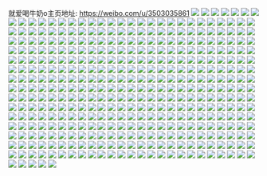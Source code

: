 就爱喝牛奶o主页地址: https://weibo.com/u/3503035861 
![](https://wx4.sinaimg.cn/mw2000/d0cc15d5ly1h8x8aiohcpj22c02c01ky.jpg) 
![](https://wx4.sinaimg.cn/mw2000/d0cc15d5ly1h8x8b7mnh0j21s829z4qq.jpg) 
![](https://wx4.sinaimg.cn/mw2000/d0cc15d5ly1h8jwea7lvtj22c02c0qv5.jpg) 
![](https://wx4.sinaimg.cn/mw2000/d0cc15d5ly1h8jweanp11j20wi0xpgvf.jpg) 
![](https://wx4.sinaimg.cn/mw2000/d0cc15d5ly1h8ermenbxcj216w0w61di.jpg) 
![](https://wx4.sinaimg.cn/mw2000/d0cc15d5ly1h801bq9m9sj220r2p0x6q.jpg) 
![](https://wx4.sinaimg.cn/mw2000/d0cc15d5ly1h801bn3j9qj22c02c04qq.jpg) 
![](https://wx4.sinaimg.cn/mw2000/d0cc15d5ly1h801dtl6mrj20rl171al0.jpg) 
![](https://wx4.sinaimg.cn/mw2000/d0cc15d5ly1h801bzyz2tj23402c0kjn.jpg) 
![](https://wx4.sinaimg.cn/mw2000/d0cc15d5ly1h801bl5opkj22c02c01ky.jpg) 
![](https://wx4.sinaimg.cn/mw2000/d0cc15d5ly1h801c9uhu0j22c02c0b2b.jpg) 
![](https://wx4.sinaimg.cn/mw2000/d0cc15d5ly1h801da9ie9j23402c0qv9.jpg) 
![](https://wx4.sinaimg.cn/mw2000/d0cc15d5ly1h4e99lbbt7j24ho31s4qs.jpg) 
![](https://wx4.sinaimg.cn/mw2000/d0cc15d5ly1h4e99tcs2nj20vz16raxy.jpg) 
![](https://wx4.sinaimg.cn/mw2000/d0cc15d5ly1h3bs0546bzj22c02c0kjm.jpg) 
![](https://wx4.sinaimg.cn/mw2000/d0cc15d5ly1h3bs01dpyrj22c02c0qv5.jpg) 
![](https://wx4.sinaimg.cn/mw2000/d0cc15d5ly1h3bs0r6pq2j22c02c01kz.jpg) 
![](https://wx4.sinaimg.cn/mw2000/d0cc15d5ly1h3bs0awgl3j22c02c0hdv.jpg) 
![](https://wx4.sinaimg.cn/mw2000/d0cc15d5ly1h3bs0nohrcj22c033yqv7.jpg) 
![](https://wx4.sinaimg.cn/mw2000/d0cc15d5ly1h3bs05twe0j20u01hcdp7.jpg) 
![](https://wx4.sinaimg.cn/mw2000/d0cc15d5ly1h3bs0bl42rj20u00u0wkw.jpg) 
![](https://wx4.sinaimg.cn/mw2000/d0cc15d5ly1h2btrbaepyj21w81w8kjm.jpg) 
![](https://wx4.sinaimg.cn/mw2000/d0cc15d5ly1h2btrcqgxkj22c02c0hdb.jpg) 
![](https://wx4.sinaimg.cn/mw2000/d0cc15d5ly1h2btr8j3kqj228g28g4qq.jpg) 
![](https://wx4.sinaimg.cn/mw2000/d0cc15d5ly1h1vl36xtupj234033yb2d.jpg) 
![](https://wx4.sinaimg.cn/mw2000/d0cc15d5ly1h1vl39shfkj234033yqv9.jpg) 
![](https://wx4.sinaimg.cn/mw2000/d0cc15d5ly1h1vl3dcgxlj22c02c0e82.jpg) 
![](https://wx4.sinaimg.cn/mw2000/d0cc15d5ly1h1vl34c4aej22c02c0hdt.jpg) 
![](https://wx4.sinaimg.cn/mw2000/d0cc15d5ly1h1vl3ek79tj22c02c0x6p.jpg) 
![](https://wx4.sinaimg.cn/mw2000/d0cc15d5ly1h1vl3c5p1dj22c02c01kx.jpg) 
![](https://wx4.sinaimg.cn/mw2000/d0cc15d5ly1h1pfuyvrc5j22c02c0qv5.jpg) 
![](https://wx4.sinaimg.cn/mw2000/d0cc15d5ly1h1pfuy54laj21o0280qv5.jpg) 
![](https://wx4.sinaimg.cn/mw2000/d0cc15d5ly1h1ksv43yrpj22c02c0b2c.jpg) 
![](https://wx4.sinaimg.cn/mw2000/d0cc15d5ly1h1ksv9dg0uj22c02c0e82.jpg) 
![](https://wx4.sinaimg.cn/mw2000/d0cc15d5ly1h1ksvb3g0rj22c02c0qv6.jpg) 
![](https://wx4.sinaimg.cn/mw2000/d0cc15d5ly1h1ksvdds38j22c0340kjn.jpg) 
![](https://wx4.sinaimg.cn/mw2000/d0cc15d5ly1h1ksv5kf13j21sc2ctx6q.jpg) 
![](https://wx4.sinaimg.cn/mw2000/d0cc15d5ly1h1ksv77qd6j22c02c0x6r.jpg) 
![](https://wx4.sinaimg.cn/mw2000/d0cc15d5ly1h1ksvt2az2j22c02c0hdv.jpg) 
![](https://wx4.sinaimg.cn/mw2000/d0cc15d5ly1h1ksvg1vqsj22c02c07wi.jpg) 
![](https://wx4.sinaimg.cn/mw2000/d0cc15d5ly1h1ksvqm485j22c02c0qv9.jpg) 
![](https://wx4.sinaimg.cn/mw2000/d0cc15d5ly1h1if551fooj22c02c0b29.jpg) 
![](https://wx4.sinaimg.cn/mw2000/d0cc15d5ly1h1if4gkklfj21l72crb2b.jpg) 
![](https://wx4.sinaimg.cn/mw2000/d0cc15d5ly1h1if44tik8j22o03k0x6r.jpg) 
![](https://wx4.sinaimg.cn/mw2000/d0cc15d5ly1h1if46uqxnj22o03k07wl.jpg) 
![](https://wx4.sinaimg.cn/mw2000/d0cc15d5ly1h1if42fwmhj22nx2nx7wk.jpg) 
![](https://wx4.sinaimg.cn/mw2000/d0cc15d5ly1h1if49gphhj22o03k0qv8.jpg) 
![](https://wx4.sinaimg.cn/mw2000/d0cc15d5ly1h1if4bh638j22by32p7wk.jpg) 
![](https://wx4.sinaimg.cn/mw2000/d0cc15d5ly1h1if5f96znj23k02o01l2.jpg) 
![](https://wx4.sinaimg.cn/mw2000/d0cc15d5ly1h1if541j9sj22o03k0u10.jpg) 
![](https://wx4.sinaimg.cn/mw2000/d0cc15d5ly1h1if4rwyn7j22o03k07wl.jpg) 
![](https://wx4.sinaimg.cn/mw2000/d0cc15d5ly1h1if517oxsj21yi2m0hdv.jpg) 
![](https://wx4.sinaimg.cn/mw2000/d0cc15d5ly1h1if7svkt2j22nz3jznpg.jpg) 
![](https://wx4.sinaimg.cn/mw2000/d0cc15d5ly1h1if7ur1qmj22c02c04qq.jpg) 
![](https://wx4.sinaimg.cn/mw2000/d0cc15d5ly1h1ieoz0llej22c02c0hdt.jpg) 
![](https://wx4.sinaimg.cn/mw2000/d0cc15d5ly1h1iep09gxrj22c02c07wi.jpg) 
![](https://wx4.sinaimg.cn/mw2000/d0cc15d5ly1h1iep4awq3j22c033yhdu.jpg) 
![](https://wx4.sinaimg.cn/mw2000/d0cc15d5ly1h1ieoy2j2oj22c033ykjm.jpg) 
![](https://wx4.sinaimg.cn/mw2000/d0cc15d5ly1h1iep57gbrj22c033yqv5.jpg) 
![](https://wx4.sinaimg.cn/mw2000/d0cc15d5ly1h1iep6bdezj22c033y4qq.jpg) 
![](https://wx4.sinaimg.cn/mw2000/d0cc15d5ly1h1iep7a7thj22c033y1ky.jpg) 
![](https://wx4.sinaimg.cn/mw2000/d0cc15d5ly1h1iep93jokj22c033yb2a.jpg) 
![](https://wx4.sinaimg.cn/mw2000/d0cc15d5ly1h1iepamg3qj22o03k07wk.jpg) 
![](https://wx4.sinaimg.cn/mw2000/d0cc15d5ly1h1iepbun85j22c02c0qv5.jpg) 
![](https://wx4.sinaimg.cn/mw2000/d0cc15d5ly1h1iepcpx8oj229m29mkjl.jpg) 
![](https://wx4.sinaimg.cn/mw2000/d0cc15d5ly1h1iepehjj2j22c033ykjn.jpg) 
![](https://wx4.sinaimg.cn/mw2000/d0cc15d5ly1h1iepg3i3bj22c033y1l0.jpg) 
![](https://wx4.sinaimg.cn/mw2000/d0cc15d5ly1h1iephmo85j21k033y4qq.jpg) 
![](https://wx4.sinaimg.cn/mw2000/d0cc15d5ly1h1iepirr4qj20zk0zk0vr.jpg) 
![](https://wx4.sinaimg.cn/mw2000/d0cc15d5ly1h1iepk4db1j22c02c04qr.jpg) 
![](https://wx4.sinaimg.cn/mw2000/d0cc15d5ly1h1dknkoxxxj22c02c0qv5.jpg) 
![](https://wx4.sinaimg.cn/mw2000/d0cc15d5ly1h1dknjwdhxj21sc2ctnpf.jpg) 
![](https://wx4.sinaimg.cn/mw2000/d0cc15d5ly1h1arvtzwduj21wo2a7x6q.jpg) 
![](https://wx4.sinaimg.cn/mw2000/d0cc15d5ly1gyy96zattbj23402c0b2c.jpg) 
![](https://wx4.sinaimg.cn/mw2000/d0cc15d5ly1gyy970s74jj20u00u0dob.jpg) 
![](https://wx4.sinaimg.cn/mw2000/d0cc15d5ly1gyy971tuuvj20j233z4qp.jpg) 
![](https://wx4.sinaimg.cn/mw2000/d0cc15d5ly1gyy97327zaj20em33z4ly.jpg) 
![](https://wx4.sinaimg.cn/mw2000/d0cc15d5ly1gyy9752iqrj22c0340u0z.jpg) 
![](https://wx4.sinaimg.cn/mw2000/d0cc15d5ly1gyy975qbtsj215o2tn4qp.jpg) 
![](https://wx4.sinaimg.cn/mw2000/d0cc15d5ly1gyy976vhskj233z2bzu0y.jpg) 
![](https://wx4.sinaimg.cn/mw2000/d0cc15d5ly1gyy977q18fj20sg0ow13z.jpg) 
![](https://wx4.sinaimg.cn/mw2000/d0cc15d5ly1gyy978kne2j22362364qq.jpg) 
![](https://wx4.sinaimg.cn/mw2000/d0cc15d5ly1gyurrm410mj22c02c07wi.jpg) 
![](https://wx4.sinaimg.cn/mw2000/d0cc15d5ly1gyurrd1upfj22c02c0x6p.jpg) 
![](https://wx4.sinaimg.cn/mw2000/d0cc15d5ly1gyurraramjj22202qohdv.jpg) 
![](https://wx4.sinaimg.cn/mw2000/d0cc15d5ly1gyurrgavndj22202qou10.jpg) 
![](https://wx4.sinaimg.cn/mw2000/d0cc15d5ly1gyurrk9eizj22c02c0e82.jpg) 
![](https://wx4.sinaimg.cn/mw2000/d0cc15d5ly1gyurrwkf4jj20w615a1fv.jpg) 
![](https://wx4.sinaimg.cn/mw2000/d0cc15d5ly1gxz7vauwvsj228g2z9u0y.jpg) 
![](https://wx4.sinaimg.cn/mw2000/d0cc15d5ly1gx4z1c5sm8j21o0261qv5.jpg) 
![](https://wx4.sinaimg.cn/mw2000/d0cc15d5ly1gwx65n6azmj22c02c01ky.jpg) 
![](https://wx4.sinaimg.cn/mw2000/d0cc15d5ly1gwx65oz5xhj21mf265x6p.jpg) 
![](https://wx4.sinaimg.cn/mw2000/003P4nEply1gvoznzdllhj61o026tnpe02.jpg) 
![](https://wx4.sinaimg.cn/mw2000/003P4nEply1gurmnyj906j62c02c0x6s02.jpg) 
![](https://wx4.sinaimg.cn/mw2000/003P4nEply1gurmo1djjij60v91vokjl02.jpg) 
![](https://wx4.sinaimg.cn/mw2000/003P4nEply1gurmo2zwjaj62c0340kjn02.jpg) 
![](https://wx4.sinaimg.cn/mw2000/003P4nEply1gubgh46igej626t2x3b2b02.jpg) 
![](https://wx4.sinaimg.cn/mw2000/003P4nEply1gubgh6j0a7j62682wbx6q02.jpg) 
![](https://wx4.sinaimg.cn/mw2000/d0cc15d5ly1gu288uhrutj22c02c0kjm.jpg) 
![](https://wx4.sinaimg.cn/mw2000/d0cc15d5ly1gu288shkk6j22c02c04qr.jpg) 
![](https://wx4.sinaimg.cn/mw2000/d0cc15d5ly1gu288wkkckj22c0340hdv.jpg) 
![](https://wx4.sinaimg.cn/mw2000/d0cc15d5ly1gu288ygb0lj22c02c0hdu.jpg) 
![](https://wx4.sinaimg.cn/mw2000/d0cc15d5ly1gu2890urt2j22c03404qs.jpg) 
![](https://wx4.sinaimg.cn/mw2000/d0cc15d5ly1gtptrw1938j20ty13ytlb.jpg) 
![](https://wx4.sinaimg.cn/mw2000/d0cc15d5ly1gtbm8imapgj20ty0tydu7.jpg) 
![](https://wx4.sinaimg.cn/mw2000/d0cc15d5ly1gsjtcvclagj22c0340b2a.jpg) 
![](https://wx4.sinaimg.cn/mw2000/d0cc15d5ly1gs2aeulo9mj22c02c0nko.jpg) 
![](https://wx4.sinaimg.cn/mw2000/d0cc15d5ly1gs0mfbbhbrj22c02c0qv2.jpg) 
![](https://wx4.sinaimg.cn/mw2000/d0cc15d5ly1gryueycyc5j22c02c0wtk.jpg) 
![](https://wx4.sinaimg.cn/mw2000/d0cc15d5ly1grl6w3tmbgj22c02c0b2b.jpg) 
![](https://wx4.sinaimg.cn/mw2000/d0cc15d5ly1griywpuaqfj2268286npe.jpg) 
![](https://wx4.sinaimg.cn/mw2000/d0cc15d5ly1gr5ztavqw1j20v90v9apl.jpg) 
![](https://wx4.sinaimg.cn/mw2000/d0cc15d5ly1gr5ztcs280j21nu265hdw.jpg) 
![](https://wx4.sinaimg.cn/mw2000/d0cc15d5ly1gqvr691hxqj20v92erk0r.jpg) 
![](https://wx4.sinaimg.cn/mw2000/d0cc15d5ly1gqskw72z0aj21400u0ds3.jpg) 
![](https://wx4.sinaimg.cn/mw2000/d0cc15d5ly1gqskwaqzb3j22c02c0u0y.jpg) 
![](https://wx4.sinaimg.cn/mw2000/d0cc15d5ly1gqskw7j6fej20u00u0gpt.jpg) 
![](https://wx4.sinaimg.cn/mw2000/d0cc15d5ly1gqskw94krpj22c02c07wi.jpg) 
![](https://wx4.sinaimg.cn/mw2000/d0cc15d5ly1gqskwc2e6wj22c02c0hdt.jpg) 
![](https://wx4.sinaimg.cn/mw2000/d0cc15d5ly1gqskw66wg4j21t12epu0y.jpg) 
![](https://wx4.sinaimg.cn/mw2000/d0cc15d5ly1gqo846coctj22c02c07wk.jpg) 
![](https://wx4.sinaimg.cn/mw2000/d0cc15d5ly1gqo847en4kj22c02c0u0z.jpg) 
![](https://wx4.sinaimg.cn/mw2000/d0cc15d5ly1gqo848fm1jj22c02c0hdv.jpg) 
![](https://wx4.sinaimg.cn/mw2000/d0cc15d5ly1gqo868bo7hj20w00w0e81.jpg) 
![](https://wx4.sinaimg.cn/mw2000/d0cc15d5ly1gqm918r9s5j22c02c0qv8.jpg) 
![](https://wx4.sinaimg.cn/mw2000/d0cc15d5ly1gqm91ak7ghj22c02c0b2d.jpg) 
![](https://wx4.sinaimg.cn/mw2000/d0cc15d5ly1gqm91chog0j22c02c0e84.jpg) 
![](https://wx4.sinaimg.cn/mw2000/d0cc15d5ly1gqlvkkza9zj23402c0hdx.jpg) 
![](https://wx4.sinaimg.cn/mw2000/d0cc15d5ly1gqlvkmiwvkj20rs1cmh50.jpg) 
![](https://wx4.sinaimg.cn/mw2000/d0cc15d5ly1gqlvkoooa5j20rs1jkkal.jpg) 
![](https://wx4.sinaimg.cn/mw2000/d0cc15d5ly1gqlvkpobtlj20rs1jk4qp.jpg) 
![](https://wx4.sinaimg.cn/mw2000/d0cc15d5ly1gqlvkp4la3j20rs1jkx3w.jpg) 
![](https://wx4.sinaimg.cn/mw2000/d0cc15d5ly1gqlvkq1970j20rs1jkqma.jpg) 
![](https://wx4.sinaimg.cn/mw2000/d0cc15d5ly1gqlvkiwr18j20rs1jknkb.jpg) 
![](https://wx4.sinaimg.cn/mw2000/d0cc15d5ly1gqlvklwod8j22c0340u0x.jpg) 
![](https://wx4.sinaimg.cn/mw2000/d0cc15d5ly1gqlvkqmyarj227t1nvhdt.jpg) 
![](https://wx4.sinaimg.cn/mw2000/d0cc15d5ly1gql1sjzh23j22c02c07wj.jpg) 
![](https://wx4.sinaimg.cn/mw2000/d0cc15d5ly1gqcljccelij21jk2227wh.jpg) 
![](https://wx4.sinaimg.cn/mw2000/d0cc15d5ly1gq7vl3j0nlj20vf0vfkjl.jpg) 
![](https://wx4.sinaimg.cn/mw2000/d0cc15d5ly1gq7vmciqnkj22c02c07wj.jpg) 
![](https://wx4.sinaimg.cn/mw2000/d0cc15d5ly1gq7vl57kzfj20u00zunpd.jpg) 
![](https://wx4.sinaimg.cn/mw2000/d0cc15d5ly1gq48eti3pgj22c02c0u0z.jpg) 
![](https://wx4.sinaimg.cn/mw2000/d0cc15d5ly1gq48f666xgj22c03404qt.jpg) 
![](https://wx4.sinaimg.cn/mw2000/d0cc15d5ly1gq48execukj22c02c04qr.jpg) 
![](https://wx4.sinaimg.cn/mw2000/d0cc15d5ly1gq48ep59cej23413411l0.jpg) 
![](https://wx4.sinaimg.cn/mw2000/d0cc15d5ly1gq48eq4otsj20v90v9qkz.jpg) 
![](https://wx4.sinaimg.cn/mw2000/d0cc15d5ly1gq48fc4utzj22c02c0qv8.jpg) 
![](https://wx4.sinaimg.cn/mw2000/d0cc15d5ly1gq48ezl18pj22c01yzqv5.jpg) 
![](https://wx4.sinaimg.cn/mw2000/d0cc15d5ly1gq48f1qrm3j22c02c07wi.jpg) 
![](https://wx4.sinaimg.cn/mw2000/d0cc15d5ly1gq48m627wxj20v915owly.jpg) 
![](https://wx4.sinaimg.cn/mw2000/d0cc15d5ly1gq1fd0i46pj22c02c0qv6.jpg) 
![](https://wx4.sinaimg.cn/mw2000/d0cc15d5ly1gq1fd1alohj21de0u0jvk.jpg) 
![](https://wx4.sinaimg.cn/mw2000/d0cc15d5ly1gq1feagvfoj22c02c0hdu.jpg) 
![](https://wx4.sinaimg.cn/mw2000/d0cc15d5ly1gq1fdg77zij22c02c0b2d.jpg) 
![](https://wx4.sinaimg.cn/mw2000/d0cc15d5ly1gpzzauwuqij234028uu0z.jpg) 
![](https://wx4.sinaimg.cn/mw2000/d0cc15d5ly1gpzzaz1gazj22c03404qs.jpg) 
![](https://wx4.sinaimg.cn/mw2000/d0cc15d5ly1gpzzasrdipj222n340kjm.jpg) 
![](https://wx4.sinaimg.cn/mw2000/d0cc15d5ly1gpzzaw9o35j22c02c0b2a.jpg) 
![](https://wx4.sinaimg.cn/mw2000/d0cc15d5ly1gpzzartxttj20u0140dmo.jpg) 
![](https://wx4.sinaimg.cn/mw2000/d0cc15d5ly1gpzzatt9lqj22c02c07wi.jpg) 
![](https://wx4.sinaimg.cn/mw2000/d0cc15d5ly1gpzzaxvufvj20u00zgtpn.jpg) 
![](https://wx4.sinaimg.cn/mw2000/d0cc15d5ly1gpzzarjq7wj20tu0tun84.jpg) 
![](https://wx4.sinaimg.cn/mw2000/d0cc15d5ly1gpzzaxb1uvj22c02c0e83.jpg) 
![](https://wx4.sinaimg.cn/mw2000/d0cc15d5ly1gpxy9n6ysjj22c02c01kz.jpg) 
![](https://wx4.sinaimg.cn/mw2000/d0cc15d5ly1gpxy9l9yvfj22c02c04qq.jpg) 
![](https://wx4.sinaimg.cn/mw2000/d0cc15d5ly1gpxy9p2a9tj22c02c01kz.jpg) 
![](https://wx4.sinaimg.cn/mw2000/d0cc15d5ly1gpxy9r3wp9j22c02c04qr.jpg) 
![](https://wx4.sinaimg.cn/mw2000/d0cc15d5ly1gpw80w7kifj22c02c0npg.jpg) 
![](https://wx4.sinaimg.cn/mw2000/d0cc15d5ly1gpw80pcsr2j21w02inkjl.jpg) 
![](https://wx4.sinaimg.cn/mw2000/d0cc15d5ly1gpw810utvjj22c02c0x6q.jpg) 
![](https://wx4.sinaimg.cn/mw2000/d0cc15d5ly1gpsjh5yt4cj20w714qwle.jpg) 
![](https://wx4.sinaimg.cn/mw2000/d0cc15d5ly1gpsjh6xtdgj22bc2bcb2a.jpg) 
![](https://wx4.sinaimg.cn/mw2000/d0cc15d5ly1gpsjh80sh2j22c02c04qq.jpg) 
![](https://wx4.sinaimg.cn/mw2000/d0cc15d5ly1gpsjh95ovjj222n340hdu.jpg) 
![](https://wx4.sinaimg.cn/mw2000/d0cc15d5ly1gpsjhc88frj21w01w0npe.jpg) 
![](https://wx4.sinaimg.cn/mw2000/d0cc15d5ly1gpsjh5j63xj22c02c0e82.jpg) 
![](https://wx4.sinaimg.cn/mw2000/d0cc15d5ly1gpsjhdbqi6j22c02c0npe.jpg) 
![](https://wx4.sinaimg.cn/mw2000/d0cc15d5ly1gpsjhen4xoj22c02c0u0y.jpg) 
![](https://wx4.sinaimg.cn/mw2000/d0cc15d5ly1gpsjhb0ppmj21w02in1ky.jpg) 
![](https://wx4.sinaimg.cn/mw2000/d0cc15d5ly1gpr6eg4rdnj21w01w0qv5.jpg) 
![](https://wx4.sinaimg.cn/mw2000/d0cc15d5ly1gpr6eenztaj22c02c0hdu.jpg) 
![](https://wx4.sinaimg.cn/mw2000/d0cc15d5ly1gpr6ehydlrj23402c0npf.jpg) 
![](https://wx4.sinaimg.cn/mw2000/d0cc15d5ly1gp8t51uvgrj22c02c01kz.jpg) 
![](https://wx4.sinaimg.cn/mw2000/d0cc15d5ly1gp8t52jg9bj22c02c04ny.jpg) 
![](https://wx4.sinaimg.cn/mw2000/d0cc15d5ly1googfm6rumj23412c07wl.jpg) 
![](https://wx4.sinaimg.cn/mw2000/d0cc15d5ly1googfnnei8j21w01w0kjl.jpg) 
![](https://wx4.sinaimg.cn/mw2000/d0cc15d5ly1goir3uscswj23412c04qs.jpg) 
![](https://wx4.sinaimg.cn/mw2000/d0cc15d5ly1goir3wftb1j22c02c0npd.jpg) 
![](https://wx4.sinaimg.cn/mw2000/d0cc15d5ly1goir4ey004j22c02c07wi.jpg) 
![](https://wx4.sinaimg.cn/mw2000/d0cc15d5ly1goir41boi3j22c02c0npe.jpg) 
![](https://wx4.sinaimg.cn/mw2000/d0cc15d5ly1goir3yoa8fj22c02c0b2a.jpg) 
![](https://wx4.sinaimg.cn/mw2000/d0cc15d5ly1goir44ctfyj21w02inkjm.jpg) 
![](https://wx4.sinaimg.cn/mw2000/d0cc15d5ly1goir4646h6j21nv263u0x.jpg) 
![](https://wx4.sinaimg.cn/mw2000/d0cc15d5ly1gnyfwxac6oj22c02c0qv6.jpg) 
![](https://wx4.sinaimg.cn/mw2000/d0cc15d5ly1gnyfwtu3faj22c02c0hdu.jpg) 
![](https://wx4.sinaimg.cn/mw2000/d0cc15d5ly1gnyfwy36mcj20tu0tub29.jpg) 
![](https://wx4.sinaimg.cn/mw2000/d0cc15d5ly1gnyfuvoe8pj21qb1gn483.jpg) 
![](https://wx4.sinaimg.cn/mw2000/d0cc15d5ly1gnyfwvszyaj22c02c0kg2.jpg) 
![](https://wx4.sinaimg.cn/mw2000/d0cc15d5ly1gnyfwuv7xxj227t2yfu0x.jpg) 
![](https://wx4.sinaimg.cn/mw2000/d0cc15d5ly1gns0nbzrx2j22c02c0e82.jpg) 
![](https://wx4.sinaimg.cn/mw2000/d0cc15d5ly1gns0rgtjwzj22c02c0u0y.jpg) 
![](https://wx4.sinaimg.cn/mw2000/d0cc15d5ly1gns0nevvfxj22c02c0kjm.jpg) 
![](https://wx4.sinaimg.cn/mw2000/d0cc15d5ly1gns0na2eelj22aa2aanpe.jpg) 
![](https://wx4.sinaimg.cn/mw2000/d0cc15d5ly1gnod7qusy2j22c02c07wh.jpg) 
![](https://wx4.sinaimg.cn/mw2000/d0cc15d5ly1gnkz6qaxp1j22io1w0x6p.jpg) 
![](https://wx4.sinaimg.cn/mw2000/d0cc15d5ly1gnkz6rk93qj23411xtu0y.jpg) 
![](https://wx4.sinaimg.cn/mw2000/d0cc15d5ly1gnkz6soo9mj22c02c0e82.jpg) 
![](https://wx4.sinaimg.cn/mw2000/d0cc15d5ly1gnkz6trnqwj22c02c0hdu.jpg) 
![](https://wx4.sinaimg.cn/mw2000/d0cc15d5ly1gnkz6wq14rj20tz0tpq76.jpg) 
![](https://wx4.sinaimg.cn/mw2000/d0cc15d5ly1gnkz6upr4mj22c02c01ky.jpg) 
![](https://wx4.sinaimg.cn/mw2000/d0cc15d5ly1gnkz6p8m4hj21vo0v9h43.jpg) 
![](https://wx4.sinaimg.cn/mw2000/d0cc15d5ly1gnkz6xnuc9j22c02c04qp.jpg) 
![](https://wx4.sinaimg.cn/mw2000/d0cc15d5ly1gnkz6w5povj21vz27db2a.jpg) 
![](https://wx4.sinaimg.cn/mw2000/d0cc15d5ly1gnheir8086j22c02c0h92.jpg) 
![](https://wx4.sinaimg.cn/mw2000/d0cc15d5ly1gnhelj9zfqj227t1nvb29.jpg) 
![](https://wx4.sinaimg.cn/mw2000/d0cc15d5ly1gnheiswk7zj22c02c0qv5.jpg) 
![](https://wx4.sinaimg.cn/mw2000/d0cc15d5ly1gnheipiupoj21010ttwl6.jpg) 
![](https://wx4.sinaimg.cn/mw2000/d0cc15d5ly1gnheiuad7hj22c02rex6p.jpg) 
![](https://wx4.sinaimg.cn/mw2000/d0cc15d5ly1gnheip6p03j214i0te1kx.jpg) 
![](https://wx4.sinaimg.cn/mw2000/d0cc15d5ly1gnf2xwipcaj20tu0tue81.jpg) 
![](https://wx4.sinaimg.cn/mw2000/d0cc15d5ly1gne2j7y1ooj21w01w0kjl.jpg) 
![](https://wx4.sinaimg.cn/mw2000/d0cc15d5ly1gne2jajvmcj23402c04qr.jpg) 
![](https://wx4.sinaimg.cn/mw2000/d0cc15d5ly1gne2jcexjcj22c02c0b2a.jpg) 
![](https://wx4.sinaimg.cn/mw2000/d0cc15d5ly1gne2je8jk5j227t1nvhdt.jpg) 
![](https://wx4.sinaimg.cn/mw2000/d0cc15d5ly1gn2bjt019ij227t1nab29.jpg) 
![](https://wx4.sinaimg.cn/mw2000/d0cc15d5ly1gn2bjuh1ofj22c02c0ki1.jpg) 
![](https://wx4.sinaimg.cn/mw2000/d0cc15d5ly1gn2bjw9m9ej22c02c0b29.jpg) 
![](https://wx4.sinaimg.cn/mw2000/d0cc15d5ly1gn2bjqjs7dj22c0340hbl.jpg) 
![](https://wx4.sinaimg.cn/mw2000/d0cc15d5ly1gmwluum0u3j213u0tukjl.jpg) 
![](https://wx4.sinaimg.cn/mw2000/d0cc15d5ly1gmwlv3x0zqj20tu0tu4qp.jpg) 
![](https://wx4.sinaimg.cn/mw2000/d0cc15d5ly1gmofutjlpuj22c02c0hdt.jpg) 
![](https://wx4.sinaimg.cn/mw2000/d0cc15d5ly1gmofuveuivj22c02c0b29.jpg) 
![](https://wx4.sinaimg.cn/mw2000/d0cc15d5ly1gmofuqnig7j23402c07wh.jpg) 
![](https://wx4.sinaimg.cn/mw2000/d0cc15d5ly1gmn87bipg9j22c027ihai.jpg) 
![](https://wx4.sinaimg.cn/mw2000/d0cc15d5ly1gmn848deh0j22ds1sgh4b.jpg) 
![](https://wx4.sinaimg.cn/mw2000/d0cc15d5ly1gmitdvwtg4j21tz1tzx2a.jpg) 
![](https://wx4.sinaimg.cn/mw2000/d0cc15d5ly1gmitdx3zjpj22c0340hdt.jpg) 
![](https://wx4.sinaimg.cn/mw2000/d0cc15d5ly1gmitdz45i3j22c0340qv5.jpg) 
![](https://wx4.sinaimg.cn/mw2000/d0cc15d5ly1gmite3t3l4j20v91vob29.jpg) 
![](https://wx4.sinaimg.cn/mw2000/d0cc15d5ly1gmh2ml9beaj23402c0hdv.jpg) 
![](https://wx4.sinaimg.cn/mw2000/d0cc15d5ly1gmbmm0fylzj22c02c0hdu.jpg) 
![](https://wx4.sinaimg.cn/mw2000/d0cc15d5ly1gm9fm3np3rj22c02c0b29.jpg) 
![](https://wx4.sinaimg.cn/mw2000/d0cc15d5ly1gm82bvoexbj22c02c07wi.jpg) 
![](https://wx4.sinaimg.cn/mw2000/d0cc15d5ly1gm82bq4qczj22c02c04qp.jpg) 
![](https://wx4.sinaimg.cn/mw2000/d0cc15d5ly1gm7ym1r40zj20u017phbg.jpg) 
![](https://wx4.sinaimg.cn/mw2000/d0cc15d5ly1gm2o593hj8j23402c07wj.jpg) 
![](https://wx4.sinaimg.cn/mw2000/d0cc15d5ly1gm2o5daundj22c02c0npe.jpg) 
![](https://wx4.sinaimg.cn/mw2000/d0cc15d5ly1gm2o57duwtj22c01octy0.jpg) 
![](https://wx4.sinaimg.cn/mw2000/d0cc15d5ly1gm2o5eqn1wj227t27thdu.jpg) 
![](https://wx4.sinaimg.cn/mw2000/d0cc15d5ly1gm2o5fostxj22c02c0h8v.jpg) 
![](https://wx4.sinaimg.cn/mw2000/d0cc15d5ly1gm2o5avd4lj21tu1ttnpd.jpg) 
![](https://wx4.sinaimg.cn/mw2000/d0cc15d5ly1gm1kgkzol9j22c02c0wy0.jpg) 
![](https://wx4.sinaimg.cn/mw2000/d0cc15d5ly1gm1kgvyze2j22bc2bce81.jpg) 
![](https://wx4.sinaimg.cn/mw2000/d0cc15d5ly1gm1kgm8qpjj22c02c0tt1.jpg) 
![](https://wx4.sinaimg.cn/mw2000/d0cc15d5ly1gm1kgnjgldj22c02c01kx.jpg) 
![](https://wx4.sinaimg.cn/mw2000/d0cc15d5ly1gm1kguit0vj222z2s0kbj.jpg) 
![](https://wx4.sinaimg.cn/mw2000/d0cc15d5ly1gm1kgpc7pij22c02c0e81.jpg) 
![](https://wx4.sinaimg.cn/mw2000/d0cc15d5ly1gm1kgs5n7zj22c02c0hcc.jpg) 
![](https://wx4.sinaimg.cn/mw2000/d0cc15d5ly1gm1kgra386j22pf340e82.jpg) 
![](https://wx4.sinaimg.cn/mw2000/d0cc15d5ly1gm1kgtmyw8j22c02c04me.jpg) 
![](https://wx4.sinaimg.cn/mw2000/d0cc15d5ly1gkmsvv8kqpj20rs1ko4jy.jpg) 
![](https://wx4.sinaimg.cn/mw2000/d0cc15d5ly1gkmsvs0ugdj20rs1kokem.jpg) 
![](https://wx4.sinaimg.cn/mw2000/d0cc15d5ly1gkmsw42g1pj20rs1jkx3f.jpg) 
![](https://wx4.sinaimg.cn/mw2000/d0cc15d5ly1gkmsw4eltlj20rs1jkhba.jpg) 
![](https://wx4.sinaimg.cn/mw2000/d0cc15d5ly1gkmsw54nv9j22c02c01kz.jpg) 
![](https://wx4.sinaimg.cn/mw2000/d0cc15d5ly1gkmsw5m7jdj20rs1hdtqv.jpg) 
![](https://wx4.sinaimg.cn/mw2000/d0cc15d5ly1gkl735y98aj21nv27thdt.jpg) 
![](https://wx4.sinaimg.cn/mw2000/d0cc15d5ly1gkl735ao0pj22c02c04qq.jpg) 
![](https://wx4.sinaimg.cn/mw2000/d0cc15d5ly1gkl736t4x0j21nv27thdt.jpg) 
![](https://wx4.sinaimg.cn/mw2000/d0cc15d5ly1gkfl3csf8tj21nv27thdt.jpg) 
![](https://wx4.sinaimg.cn/mw2000/d0cc15d5ly1gkb8d78qhpj228e293npd.jpg) 
![](https://wx4.sinaimg.cn/mw2000/d0cc15d5ly1gkb8evj23tj22c02c0x6p.jpg) 
![](https://wx4.sinaimg.cn/mw2000/d0cc15d5ly1gkb8f9nvbpj22c02c01ky.jpg) 
![](https://wx4.sinaimg.cn/mw2000/d0cc15d5ly1gka2orjay9j22c02c04qs.jpg) 
![](https://wx4.sinaimg.cn/mw2000/d0cc15d5ly1gka2osa7b4j20u00u04qp.jpg) 
![](https://wx4.sinaimg.cn/mw2000/d0cc15d5ly1gjmcbrrfpyj20ug0m17rn.jpg) 
![](https://wx4.sinaimg.cn/mw2000/d0cc15d5ly1gjh2czqcywj23412c0hdv.jpg) 
![](https://wx4.sinaimg.cn/mw2000/d0cc15d5ly1gjh2d0psugj22c02c0kjm.jpg) 
![](https://wx4.sinaimg.cn/mw2000/d0cc15d5ly1gjh2d1fs64j22c02dtnpd.jpg) 
![](https://wx4.sinaimg.cn/mw2000/d0cc15d5ly1gjh2d1s8mpj20k00s0afm.jpg) 
![](https://wx4.sinaimg.cn/mw2000/d0cc15d5ly1gj4xdmwtn8j22c0340e7r.jpg) 
![](https://wx4.sinaimg.cn/mw2000/d0cc15d5ly1gj47a62afxj22c0340qv6.jpg) 
![](https://wx4.sinaimg.cn/mw2000/d0cc15d5ly1gj47a8u1t8j227t27thdt.jpg) 
![](https://wx4.sinaimg.cn/mw2000/d0cc15d5ly1gj47b5iuf4j20v90v9430.jpg) 
![](https://wx4.sinaimg.cn/mw2000/d0cc15d5ly1gj47a7jymyj22c02c0e82.jpg) 
![](https://wx4.sinaimg.cn/mw2000/d0cc15d5ly1gj22gmyvldj21vo0v9b2g.jpg) 
![](https://wx4.sinaimg.cn/mw2000/d0cc15d5ly1giy9y1d9l1j21nv27thdt.jpg) 
![](https://wx4.sinaimg.cn/mw2000/d0cc15d5ly1giy9y36xfqj22c0340b2a.jpg) 
![](https://wx4.sinaimg.cn/mw2000/d0cc15d5gy1gijcc7xh87j21vo0v97wk.jpg) 
![](https://wx4.sinaimg.cn/mw2000/d0cc15d5gy1gijcca6oq9j22c0340kjm.jpg) 
![](https://wx4.sinaimg.cn/mw2000/d0cc15d5ly1gi3wfkca57j227t1nve81.jpg) 
![](https://wx4.sinaimg.cn/mw2000/d0cc15d5ly1gi3wfl39n4j21mp1w24qp.jpg) 
![](https://wx4.sinaimg.cn/mw2000/d0cc15d5ly1ghzzy44bi0j22c0340hdu.jpg) 
![](https://wx4.sinaimg.cn/mw2000/d0cc15d5ly1ghwfs9nyz5j21w02io7wk.jpg) 
![](https://wx4.sinaimg.cn/mw2000/d0cc15d5ly1ghwfri0sykj21w02iob2c.jpg) 
![](https://wx4.sinaimg.cn/mw2000/d0cc15d5ly1ghwftqhwvwj21w02iox6s.jpg) 
![](https://wx4.sinaimg.cn/mw2000/d0cc15d5ly1ghwfup09mnj21w02iox6s.jpg) 
![](https://wx4.sinaimg.cn/mw2000/d0cc15d5ly1ghwfuu0xv8j21dq0v97e0.jpg) 
![](https://wx4.sinaimg.cn/mw2000/d0cc15d5ly1ghwfvslozij22o03k0hdv.jpg) 
![](https://wx4.sinaimg.cn/mw2000/d0cc15d5ly1ghwhqwdvshj22o03k0nph.jpg) 
![](https://wx4.sinaimg.cn/mw2000/d0cc15d5ly1ghwfyimkuxj21w02iohdv.jpg) 
![](https://wx4.sinaimg.cn/mw2000/d0cc15d5ly1ghwhr86sw8j21w02ioqv9.jpg) 
![](https://wx4.sinaimg.cn/mw2000/d0cc15d5ly1ghwhrh8q39j21w02iox6r.jpg) 
![](https://wx4.sinaimg.cn/mw2000/d0cc15d5ly1ghwhrob4aoj22o03k0hdw.jpg) 
![](https://wx4.sinaimg.cn/mw2000/d0cc15d5ly1ghv920zo3zj22c01ucket.jpg) 
![](https://wx4.sinaimg.cn/mw2000/d0cc15d5ly1ghv91vfvr0j20v915ojzq.jpg) 
![](https://wx4.sinaimg.cn/mw2000/d0cc15d5ly1ghrg4t3b2zj23402c0u0y.jpg) 
![](https://wx4.sinaimg.cn/mw2000/d0cc15d5ly1ghrg4rqrxoj22c0340npe.jpg) 
![](https://wx4.sinaimg.cn/mw2000/d0cc15d5ly1ghqb13gpzkj228a2z2b2b.jpg) 
![](https://wx4.sinaimg.cn/mw2000/d0cc15d5ly1ghqb16231vj228y2zyb2b.jpg) 
![](https://wx4.sinaimg.cn/mw2000/d0cc15d5ly1gho6hkacndj23402c0e83.jpg) 
![](https://wx4.sinaimg.cn/mw2000/d0cc15d5ly1gfcx7j0iu1j21nv2htkjl.jpg) 
![](https://wx4.sinaimg.cn/mw2000/d0cc15d5ly1gexpf20sq6j22ds1sgnpd.jpg) 
![](https://wx4.sinaimg.cn/mw2000/d0cc15d5ly1ge5v2o0le6j20tu0tu4q9.jpg) 
![](https://wx4.sinaimg.cn/mw2000/d0cc15d5ly1ge2d037k1fj20v90v91al.jpg) 
![](https://wx4.sinaimg.cn/mw2000/d0cc15d5ly1gdxutrav5bj22c01uk1ky.jpg) 
![](https://wx4.sinaimg.cn/mw2000/d0cc15d5ly1gdta8xhipgj22c02c0x6p.jpg) 
![](https://wx4.sinaimg.cn/mw2000/d0cc15d5ly1gdq53jxhhbj22bc2bcb2a.jpg) 
![](https://wx4.sinaimg.cn/mw2000/d0cc15d5ly1gdq53os3s5j21901901cb.jpg) 
![](https://wx4.sinaimg.cn/mw2000/d0cc15d5ly1gdq53lgsa5j22bc2bcx6p.jpg) 
![](https://wx4.sinaimg.cn/mw2000/d0cc15d5ly1gdq53mvb9ej22bc2bc1ky.jpg) 
![](https://wx4.sinaimg.cn/mw2000/d0cc15d5ly1gdq53h147dj21nv27t4qp.jpg) 
![](https://wx4.sinaimg.cn/mw2000/d0cc15d5ly1gdq53o1zn0j22bc2bchdt.jpg) 
![](https://wx4.sinaimg.cn/mw2000/d0cc15d5ly1gddylrggszj22c03401ky.jpg) 
![](https://wx4.sinaimg.cn/mw2000/d0cc15d5ly1gd1n9im52sj22c02c0b2b.jpg) 
![](https://wx4.sinaimg.cn/mw2000/d0cc15d5ly1gd1n9gznuij22c02c0hdt.jpg) 
![](https://wx4.sinaimg.cn/mw2000/d0cc15d5ly1gd1n9jdxlaj21sg2dsb29.jpg) 
![](https://wx4.sinaimg.cn/mw2000/d0cc15d5ly1gczg915vrsj20v917r0ys.jpg) 
![](https://wx4.sinaimg.cn/mw2000/d0cc15d5ly1gczg91ij7zj20lr0lrdjf.jpg) 
![](https://wx4.sinaimg.cn/mw2000/d0cc15d5ly1gcuwzeob35j20u00u0wn7.jpg) 
![](https://wx4.sinaimg.cn/mw2000/d0cc15d5ly1gcuwzdoa6yj234027xe82.jpg) 
![](https://wx4.sinaimg.cn/mw2000/d0cc15d5ly1gcefnrisy9j22c02c0b29.jpg) 
![](https://wx4.sinaimg.cn/mw2000/d0cc15d5ly1gcefnsvwpoj22c02c0wwu.jpg) 
![](https://wx4.sinaimg.cn/mw2000/d0cc15d5ly1gcefmn9z05j22bc2bcu0x.jpg) 
![](https://wx4.sinaimg.cn/mw2000/d0cc15d5ly1gcefmm1sncj22c02c0qv5.jpg) 
![](https://wx4.sinaimg.cn/mw2000/d0cc15d5ly1gcb0bfre98j22c02c0e81.jpg) 
![](https://wx4.sinaimg.cn/mw2000/d0cc15d5ly3gc511epujdj20zk0zknk6.jpg) 
![](https://wx4.sinaimg.cn/mw2000/d0cc15d5ly1gc4a2s6ibsj20u01sy7sw.jpg) 
![](https://wx4.sinaimg.cn/mw2000/d0cc15d5ly3gc333tk7uxj20zk0zkqrt.jpg) 
![](https://wx4.sinaimg.cn/mw2000/d0cc15d5ly1gawz9yohanj215o15ogpq.jpg) 
![](https://wx4.sinaimg.cn/mw2000/d0cc15d5ly1g8qtr4tjyvj20u00u01kx.jpg) 
![](https://wx4.sinaimg.cn/mw2000/d0cc15d5ly1g86yiqc9gsj21sc2ds4qq.jpg) 
![](https://wx4.sinaimg.cn/mw2000/d0cc15d5ly1g7p97fpw0ij21zt1zuhdt.jpg) 
![](https://wx4.sinaimg.cn/mw2000/d0cc15d5ly1g7p97gx5lhj22c0340u10.jpg) 
![](https://wx4.sinaimg.cn/mw2000/d0cc15d5ly1g7k7qn0zobj21sc2ds1ky.jpg) 
![](https://wx4.sinaimg.cn/mw2000/d0cc15d5ly1g7ha6tb4g4j22c0340e85.jpg) 
![](https://wx4.sinaimg.cn/mw2000/d0cc15d5ly1g7ha6it7rkj22tq248npd.jpg) 
![](https://wx4.sinaimg.cn/mw2000/d0cc15d5ly1g6rybtbt5ej22c02c0b29.jpg) 
![](https://wx4.sinaimg.cn/mw2000/d0cc15d5ly1g6rybzyqjoj22c02c04qq.jpg) 
![](https://wx4.sinaimg.cn/mw2000/d0cc15d5ly1g6rycg2pxnj20u00u0x6p.jpg) 
![](https://wx4.sinaimg.cn/mw2000/d0cc15d5ly1g6lkzj8w3yj20cw0gwaba.jpg) 
![](https://wx4.sinaimg.cn/mw2000/d0cc15d5ly1g6f5wieuqnj22c03401l1.jpg) 
![](https://wx4.sinaimg.cn/mw2000/d0cc15d5ly1g6f5x478c6j22c03401l0.jpg) 
![](https://wx4.sinaimg.cn/mw2000/d0cc15d5ly1g5nrheayraj22o03k0he1.jpg) 
![](https://wx4.sinaimg.cn/mw2000/d0cc15d5ly1g58a2lc2z2j20u01404fo.jpg) 
![](https://wx4.sinaimg.cn/mw2000/d0cc15d5ly1g58a2mj7owj21400u0tsy.jpg) 
![](https://wx4.sinaimg.cn/mw2000/d0cc15d5ly1g58a2ja0enj20u01hd12b.jpg) 
![](https://wx4.sinaimg.cn/mw2000/d0cc15d5ly1g54ubbct50j20u00u013h.jpg) 
![](https://wx4.sinaimg.cn/mw2000/d0cc15d5ly1g54ubvz6mpj213z0u04dm.jpg) 
![](https://wx4.sinaimg.cn/mw2000/d0cc15d5ly1g54ubdpls0j20u00u0n81.jpg) 
![](https://wx4.sinaimg.cn/mw2000/d0cc15d5gy1g4ox99dxydj22ag340hdu.jpg) 
![](https://wx4.sinaimg.cn/mw2000/d0cc15d5ly1g47i2chsilj20v91vo7wk.jpg) 
![](https://wx4.sinaimg.cn/mw2000/d0cc15d5ly1g40tdwddoxj22c02c04qq.jpg) 
![](https://wx4.sinaimg.cn/mw2000/d0cc15d5ly1g40tdzemvxj22c02c0x6p.jpg) 
![](https://wx4.sinaimg.cn/mw2000/d0cc15d5ly1g40te2ohe0j22c02c04qq.jpg) 
![](https://wx4.sinaimg.cn/mw2000/d0cc15d5ly1g40te6uugjj22c02c01kz.jpg) 
![](https://wx4.sinaimg.cn/mw2000/d0cc15d5ly1g40tea62icj22c02c0b2a.jpg) 
![](https://wx4.sinaimg.cn/mw2000/d0cc15d5ly1g40tedgyo8j22c02c0x6p.jpg) 
![](https://wx4.sinaimg.cn/mw2000/d0cc15d5ly1g40tefmtxmj22c02c0u0x.jpg) 
![](https://wx4.sinaimg.cn/mw2000/d0cc15d5ly1g40tgdn08jj20u00u0e81.jpg) 
![](https://wx4.sinaimg.cn/mw2000/d0cc15d5ly1g40tg06mw0j20u00u0u0o.jpg) 
![](https://wx4.sinaimg.cn/mw2000/d0cc15d5ly1g40jigmoxzj21vo0v9kju.jpg) 
![](https://wx4.sinaimg.cn/mw2000/d0cc15d5ly1g40ji25onxj21vo0v9kjs.jpg) 
![](https://wx4.sinaimg.cn/mw2000/d0cc15d5ly1g3tlhu1s5xj21vo0v9x6s.jpg) 
![](https://wx4.sinaimg.cn/mw2000/d0cc15d5ly1g3kcjskb0nj21vo0v9npm.jpg) 
![](https://wx4.sinaimg.cn/mw2000/d0cc15d5ly1g3ft7f4gtjj20u01szabs.jpg) 
![](https://wx4.sinaimg.cn/mw2000/d0cc15d5ly1g3ft7ftpqqj20u01szdko.jpg) 
![](https://wx4.sinaimg.cn/mw2000/d0cc15d5ly1g2qq54wbl9j20u00u0dmw.jpg) 
![](https://wx4.sinaimg.cn/mw2000/d0cc15d5ly1g2qq55gyunj20u01szdjr.jpg) 
![](https://wx4.sinaimg.cn/mw2000/d0cc15d5ly1g2lti5wsmij21400u0alz.jpg) 
![](https://wx4.sinaimg.cn/mw2000/d0cc15d5ly1g2lti56kgoj20u014vn7h.jpg) 
![](https://wx4.sinaimg.cn/mw2000/d0cc15d5ly1g2kdzdjr7wj20u013yk4p.jpg) 
![](https://wx4.sinaimg.cn/mw2000/d0cc15d5ly1g2g6b169trj20ty0u0tht.jpg) 
![](https://wx4.sinaimg.cn/mw2000/d0cc15d5ly1g2g6ba5pftj21hc0u0h57.jpg) 
![](https://wx4.sinaimg.cn/mw2000/d0cc15d5ly1g2g6c2o8ymj20ty0u00zx.jpg) 
![](https://wx4.sinaimg.cn/mw2000/d0cc15d5ly1g1uzn9b8q3j21w01w0e84.jpg) 
![](https://wx4.sinaimg.cn/mw2000/d0cc15d5ly1g1uzmxisszj20qo0zk1kx.jpg) 
